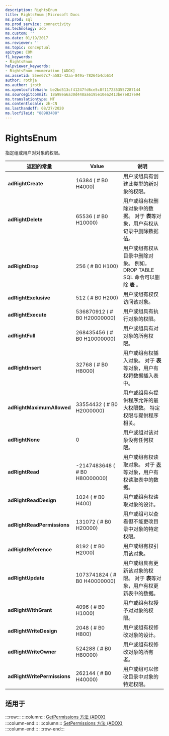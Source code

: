 ```yaml
---
description: RightsEnum
title: RightsEnum |Microsoft Docs
ms.prod: sql
ms.prod_service: connectivity
ms.technology: ado
ms.custom: ''
ms.date: 01/19/2017
ms.reviewer: ''
ms.topic: conceptual
apitype: COM
f1_keywords:
- RightsEnum
helpviewer_keywords:
- RightsEnum enumeration [ADOX]
ms.assetid: 55ee67c7-a583-42aa-849a-78264b4cb614
author: rothja
ms.author: jroth
ms.openlocfilehash: be2bd513cf41247fd6ce5c8f1172353557287144
ms.sourcegitcommit: 18a98ea6a30d448aa6195e10ea2413be7e837e94
ms.translationtype: MT
ms.contentlocale: zh-CN
ms.lasthandoff: 08/27/2020
ms.locfileid: "88983408"
---
```

# <a name="rightsenum"></a>RightsEnum
指定组或用户对对象的权限。  
  
|返回的常量|Value|说明|  
|--------------|-----------|-----------------|  
|**adRightCreate**|16384 ( # B0 H4000) |用户或组具有创建此类型的新对象的权限。|  
|**adRightDelete**|65536 ( # B0 H10000) |用户或组有权删除对象中的数据。 对于 **表**等对象，用户有权从记录中删除数据值。|  
|**adRightDrop**|256 ( # B0 H100) |用户或组有权从目录中删除对象。 例如，DROP TABLE SQL 命令可以删除 **表** 。|  
|**adRightExclusive**|512 ( # B0 H200) |用户或组有权仅访问该对象。|  
|**adRightExecute**|536870912 ( # B0 H20000000) |用户或组具有执行对象的权限。|  
|**adRightFull**|268435456 ( # B0 H10000000) |用户或组具有对对象的所有权限。|  
|**adRightInsert**|32768 ( # B0 H8000) |用户或组有权插入对象。 对于 **表**等对象，用户有权将数据插入表中。|  
|**adRightMaximumAllowed**|33554432 ( # B0 H2000000) |用户或组具有提供程序允许的最大权限数。 特定权限与提供程序相关。|  
|**adRightNone**|0|用户或组对该对象没有任何权限。|  
|**adRightRead**|-2147483648 ( # B0 H80000000) |用户或组有权读取对象。 对于 [表](./table-object-adox.md)等对象，用户有权读取表中的数据。|  
|**adRightReadDesign**|1024 ( # B0 H400) |用户或组有权读取对象的设计。|  
|**adRightReadPermissions**|131072 ( # B0 H20000) |用户或组可以查看但不能更改目录中对象的特定权限。|  
|**adRightReference**|8192 ( # B0 H2000) |用户或组有权引用该对象。|  
|**adRightUpdate**|1073741824 ( # B0 H40000000) |用户或组具有更新该对象的权限。 对于 **表**等对象，用户有权更新表中的数据。|  
|**adRightWithGrant**|4096 ( # B0 H1000) |用户或组有权授予对对象的权限。|  
|**adRightWriteDesign**|2048 ( # B0 H800) |用户或组有权修改对象的设计。|  
|**adRightWriteOwner**|524288 ( # B0 H80000) |用户或组有权修改对象的所有者。|  
|**adRightWritePermissions**|262144 ( # B0 H40000) |用户或组可以修改目录中对象的特定权限。|  
  
## <a name="applies-to"></a>适用于  

:::row:::
    :::column:::
        [GetPermissions 方法 (ADOX)](./getpermissions-method-adox.md)  
    :::column-end:::
    :::column:::
        [SetPermissions 方法 (ADOX)](./setpermissions-method-adox.md)  
    :::column-end:::
:::row-end:::